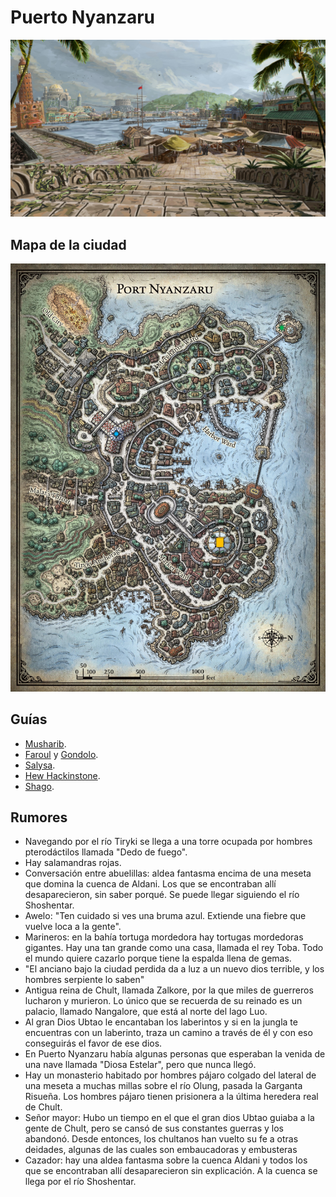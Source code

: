 # Puerto Nyanzaru

![Puerto de la ciudad](/assets/puerto_nyanzaru.jpg)

## Mapa de la ciudad

![Mapa de la ciudad](/assets/mapa_puerto_nyanzaru.jpg)

## Guías

- [Musharib](/npcs/Musharib).
- [Faroul](/npcs/Faroul) y [Gondolo](/npcs/Gondolo).
- [Salysa](/npcs/Salysa).
- [Hew Hackinstone](/npcs/Hew).
- [Shago](/npcs/Shago).

## Rumores

* Navegando por el río Tiryki se llega a una torre ocupada por hombres pterodáctilos llamada "Dedo de fuego".
* Hay salamandras rojas.
* Conversación entre abuelillas: aldea fantasma encima de una meseta que domina la cuenca de Aldani. Los que se encontraban allí desaparecieron, sin saber porqué. Se puede llegar siguiendo el río Shoshentar.
* Awelo: "Ten cuidado si ves una bruma azul. Extiende una fiebre que vuelve loca a la gente".
* Marineros: en la bahía tortuga mordedora hay tortugas mordedoras gigantes. Hay una tan grande como una casa, llamada el rey Toba. Todo el mundo quiere cazarlo porque tiene la espalda llena de gemas.
* "El anciano bajo la ciudad perdida da a luz a un nuevo dios terrible, y los hombres serpiente lo saben"
* Antigua reina de Chult, llamada Zalkore, por la que miles de guerreros lucharon y murieron. Lo único que se recuerda de su reinado es un palacio, llamado Nangalore, que está al norte del lago Luo.
* Al gran Dios Ubtao le encantaban los laberintos y si en la jungla te encuentras con un laberinto, traza un camino a través de él y con eso conseguirás el favor de ese dios.
* En Puerto Nyanzaru había algunas personas que esperaban la venida de una nave llamada "Diosa Estelar", pero que nunca llegó.
* Hay un monasterio habitado por hombres pájaro colgado del lateral de una meseta a muchas millas sobre el río Olung, pasada la Garganta Risueña. Los hombres pájaro tienen prisionera a la última heredera real de Chult.
* Señor mayor: Hubo un tiempo en el que el gran dios Ubtao guiaba a la gente de Chult, pero se cansó de sus constantes guerras y los abandonó. Desde entonces, los chultanos han vuelto su fe a otras deidades, algunas de las cuales son embaucadoras y embusteras
* Cazador: hay una aldea fantasma sobre la cuenca Aldani y todos los que se encontraban allí desaparecieron sin explicación. A la cuenca se llega por el río Shoshentar.